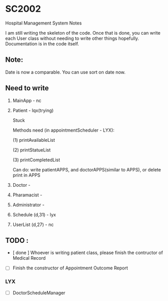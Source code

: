 # SC2002
Hospital Management System Notes

I am still writing the skeleton of the code. Once that is done, you can write each User class without needing to write other things hopefully. Documentation is in the code itself.

## Note:
Date is now a comparable. You can use sort on date now.

## Need to write
1. MainApp - nc
2. Patient - lqx(trying)

   Stuck

   Methods need (in appointmentScheduler - LYX):

   (1) printAvailableList

   (2) printStatueList

   (3) printCompletedList

   Can do: write patientAPPS, and doctorAPPS(similar to APPS), or delete print in APPS

4. Doctor -
5. Pharamacist - 
6. Administrator - 
7. Schedule (d,31) - lyx 
8. UserList (d,27) - nc 

## TODO : 
- [ done ] Whoever is writing patient class, please finish the contructor of Medical Record
- [ ] Finish the constructor of Appointment Outcome Report

### LYX
- [ ] DoctorScheduleManager
